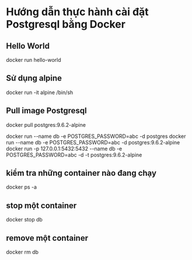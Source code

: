# Hướng dẫn thực hành cài đặt Postgresql bằng Docker

## Hello World
docker run hello-world

## Sử dụng alpine
docker run -it alpine /bin/sh

## Pull image Postgresql 
docker pull postgres:9.6.2-alpine

docker run --name db -e POSTGRES_PASSWORD=abc -d postgres
docker run --name db -e POSTGRES_PASSWORD=abc -d postgres:9.6.2-alpine
docker run -p 127.0.0.1:5432:5432 --name db -e POSTGRES_PASSWORD=abc -d -t postgres:9.6.2-alpine

## kiểm tra những container nào đang chạy
docker ps -a

## stop một container
docker stop db

## remove một container
docker rm db
